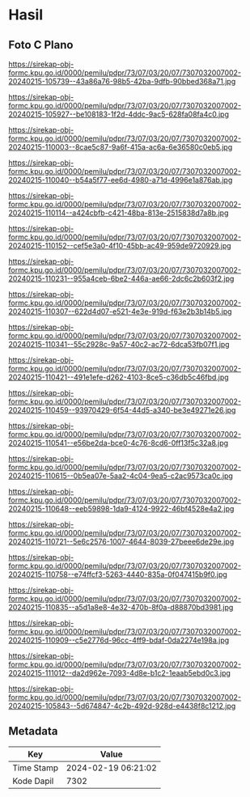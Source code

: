 # Hasil

## Foto C Plano

https://sirekap-obj-formc.kpu.go.id/0000/pemilu/pdpr/73/07/03/20/07/7307032007002-20240215-105739--43a86a76-98b5-42ba-9dfb-90bbed368a71.jpg

https://sirekap-obj-formc.kpu.go.id/0000/pemilu/pdpr/73/07/03/20/07/7307032007002-20240215-105927--be108183-1f2d-4ddc-9ac5-628fa08fa4c0.jpg

https://sirekap-obj-formc.kpu.go.id/0000/pemilu/pdpr/73/07/03/20/07/7307032007002-20240215-110003--8cae5c87-9a6f-415a-ac6a-6e36580c0eb5.jpg

https://sirekap-obj-formc.kpu.go.id/0000/pemilu/pdpr/73/07/03/20/07/7307032007002-20240215-110040--b54a5f77-ee6d-4980-a71d-4996e1a876ab.jpg

https://sirekap-obj-formc.kpu.go.id/0000/pemilu/pdpr/73/07/03/20/07/7307032007002-20240215-110114--a424cbfb-c421-48ba-813e-2515838d7a8b.jpg

https://sirekap-obj-formc.kpu.go.id/0000/pemilu/pdpr/73/07/03/20/07/7307032007002-20240215-110152--cef5e3a0-4f10-45bb-ac49-959de9720929.jpg

https://sirekap-obj-formc.kpu.go.id/0000/pemilu/pdpr/73/07/03/20/07/7307032007002-20240215-110231--955a4ceb-6be2-446a-ae66-2dc6c2b603f2.jpg

https://sirekap-obj-formc.kpu.go.id/0000/pemilu/pdpr/73/07/03/20/07/7307032007002-20240215-110307--622d4d07-e521-4e3e-919d-f63e2b3b14b5.jpg

https://sirekap-obj-formc.kpu.go.id/0000/pemilu/pdpr/73/07/03/20/07/7307032007002-20240215-110341--55c2928c-9a57-40c2-ac72-6dca53fb07f1.jpg

https://sirekap-obj-formc.kpu.go.id/0000/pemilu/pdpr/73/07/03/20/07/7307032007002-20240215-110421--491e1efe-d262-4103-8ce5-c36db5c46fbd.jpg

https://sirekap-obj-formc.kpu.go.id/0000/pemilu/pdpr/73/07/03/20/07/7307032007002-20240215-110459--93970429-6f54-44d5-a340-be3e49271e26.jpg

https://sirekap-obj-formc.kpu.go.id/0000/pemilu/pdpr/73/07/03/20/07/7307032007002-20240215-110541--e56be2da-bce0-4c76-8cd6-0ff13f5c32a8.jpg

https://sirekap-obj-formc.kpu.go.id/0000/pemilu/pdpr/73/07/03/20/07/7307032007002-20240215-110615--0b5ea07e-5aa2-4c04-9ea5-c2ac9573ca0c.jpg

https://sirekap-obj-formc.kpu.go.id/0000/pemilu/pdpr/73/07/03/20/07/7307032007002-20240215-110648--eeb59898-1da9-4124-9922-46bf4528e4a2.jpg

https://sirekap-obj-formc.kpu.go.id/0000/pemilu/pdpr/73/07/03/20/07/7307032007002-20240215-110721--5e6c2576-1007-4644-8039-27beee6de29e.jpg

https://sirekap-obj-formc.kpu.go.id/0000/pemilu/pdpr/73/07/03/20/07/7307032007002-20240215-110758--e74ffcf3-5263-4440-835a-0f047415b9f0.jpg

https://sirekap-obj-formc.kpu.go.id/0000/pemilu/pdpr/73/07/03/20/07/7307032007002-20240215-110835--a5d1a8e8-4e32-470b-8f0a-d88870bd3981.jpg

https://sirekap-obj-formc.kpu.go.id/0000/pemilu/pdpr/73/07/03/20/07/7307032007002-20240215-110909--c5e2776d-96cc-4ff9-bdaf-0da2274e198a.jpg

https://sirekap-obj-formc.kpu.go.id/0000/pemilu/pdpr/73/07/03/20/07/7307032007002-20240215-111012--da2d962e-7093-4d8e-b1c2-1eaab5ebd0c3.jpg

https://sirekap-obj-formc.kpu.go.id/0000/pemilu/pdpr/73/07/03/20/07/7307032007002-20240215-105843--5d674847-4c2b-492d-928d-e4438f8c1212.jpg


## Metadata

| Key        | Value               |
| ---------- | ------------------- |
| Time Stamp | 2024-02-19 06:21:02 |
| Kode Dapil | 7302                |



